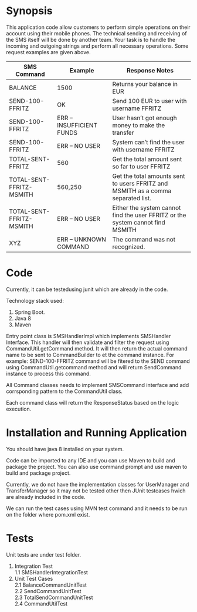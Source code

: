 # Synopsis
This application code allow customers to perform simple operations on their account using their mobile phones. The technical sending and receiving of the SMS itself will be done by another team. Your task
is to handle the incoming and outgoing strings and perform all necessary operations. Some request examples are given above.

| SMS Command        | Example           | Response Notes  |
| ------------- |-------------| -----|
| BALANCE      |1500 |Returns your balance in EUR |
| SEND-100-FFRITZ       |OK     |Send 100 EUR to user with username FFRITZ |
| SEND-100-FFRITZ | ERR – INSUFFICIENT FUNDS|User hasn’t got enough money to make the transfer |
| SEND-100-FFRITZ  | ERR – NO USER  | System can’t find the user with username FFRITZ|
| TOTAL-SENT-FFRITZ  | 560  |  Get the total amount sent so far to user FFRITZ |
| TOTAL-SENT-FFRITZ-MSMITH   |  560,250 | Get the total amounts sent to users FFRITZ and MSMITH as a comma separated list.  |
| TOTAL-SENT-FFRITZ-MSMITH  |  ERR – NO USER | Either the system cannot find the user FFRITZ or the system cannot find MSMITH  |
|  XYZ  | ERR – UNKNOWN COMMAND  | The command was not recognized.   |

# Code
Currently, it can be testedusing junit which are already in the code.

Technology stack used: 
1. Spring Boot.
2. Java 8
3. Maven

Entry point class is SMSHandlerImpl which implements SMSHandler Interface. This handler will then validate and filter the request using CommandUtil.getCommand method.
It will then return the actual command name to be sent to CommandBuilder to et the command instance.
For example:  SEND-100-FFRITZ command will be fitered to the SEND command using CommandUtil.getcommand method and will return SendCommand instance
to process this command.

All Command classes needs to implement SMSCommand interface and add corrsponding pattern to the CommandUtil class.

Each command class will return the ResponseStatus based on the logic execution.

# Installation and Running Application 
You should have java 8 installed on your system.

Code can be imported to any IDE and you can use Maven to build and package the project. You can also use command prompt and use maven to build and package project.

Currently, we do not have the implementation classes for UserManager and TransferManager so it may not be tested other then JUnit testcases hwich are already included in the code.

We can run the test cases using MVN test command and it needs to be run on the folder where pom.xml exist.

# Tests

Unit tests are under test folder.

1. Integration Test<br>
  1.1 SMSHandlerIntegrationTest <br>
2. Unit Test Cases<br>
  2.1 BalanceCommandUnitTest<br>
  2.2 SendCommandUnitTest<br>
  2.3 TotalSendCommandUnitTest<br>
  2.4 CommandUtilTest<br>

